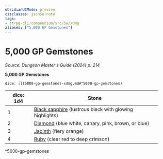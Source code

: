```yaml
---
obsidianUIMode: preview
cssclasses: json5e-note
tags:
- ttrpg-cli/compendium/src/5e/xdmg
aliases: ["5,000 GP Gemstones"]
---
```

# 5,000 GP Gemstones
*Source: Dungeon Master's Guide (2024) p. 214* 

**5,000 GP Gemstones**

`dice: [](5000-gp-gemstones-xdmg.md#^5000-gp-gemstones)`

| dice: 1d4 | Stone |
|-----------|-------|
| 1 | [Black sapphire](3-Compendium/items/black-sapphire-xdmg.md) (lustrous black with glowing highlights) |
| 2 | [Diamond](3-Compendium/items/diamond-xdmg.md) (blue white, canary, pink, brown, or blue) |
| 3 | [Jacinth](3-Compendium/items/jacinth-xdmg.md) (fiery orange) |
| 4 | [Ruby](3-Compendium/items/ruby-xdmg.md) (clear red to deep crimson) |
^5000-gp-gemstones